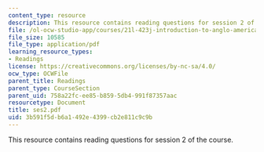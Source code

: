 ```yaml
---
content_type: resource
description: This resource contains reading questions for session 2 of the course.
file: /ol-ocw-studio-app/courses/21l-423j-introduction-to-anglo-american-folk-music-fall-2005/3b591f5db6a1492e4399cb2e811c9c9b_ses2.pdf
file_size: 10585
file_type: application/pdf
learning_resource_types:
- Readings
license: https://creativecommons.org/licenses/by-nc-sa/4.0/
ocw_type: OCWFile
parent_title: Readings
parent_type: CourseSection
parent_uid: 758a22fc-ee85-b859-5db4-991f87357aac
resourcetype: Document
title: ses2.pdf
uid: 3b591f5d-b6a1-492e-4399-cb2e811c9c9b
---
```

This resource contains reading questions for session 2 of the course.